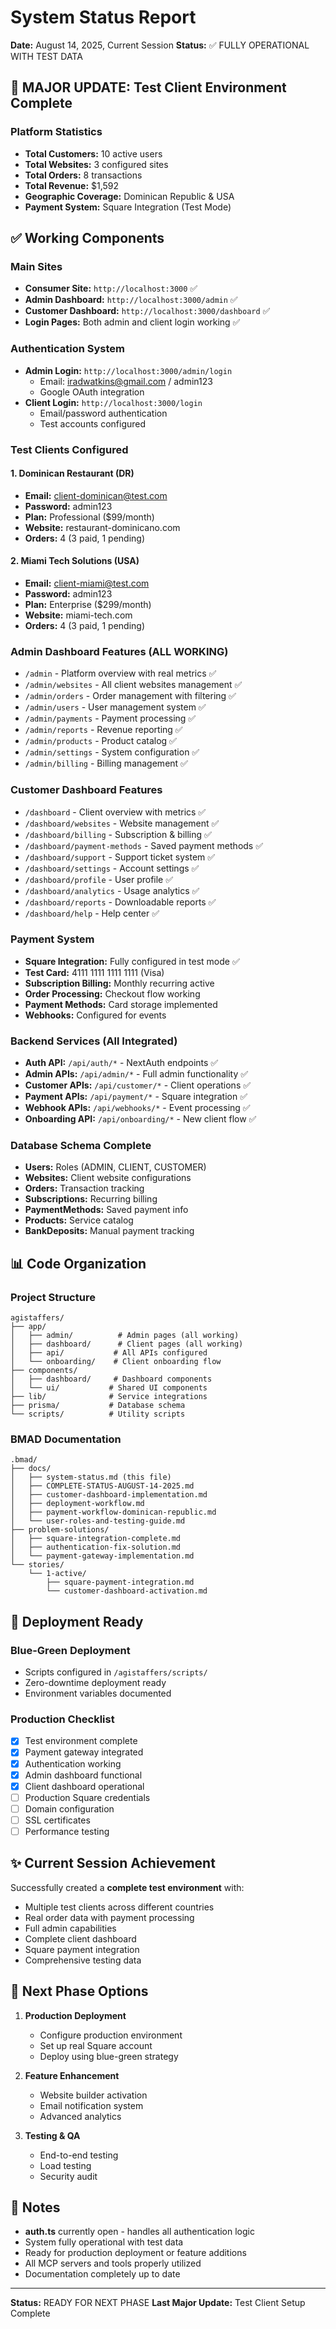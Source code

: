 # System Status Report

**Date:** August 14, 2025, Current Session
**Status:** ✅ FULLY OPERATIONAL WITH TEST DATA

## 🎉 MAJOR UPDATE: Test Client Environment Complete

### Platform Statistics
- **Total Customers:** 10 active users
- **Total Websites:** 3 configured sites
- **Total Orders:** 8 transactions
- **Total Revenue:** $1,592
- **Geographic Coverage:** Dominican Republic & USA
- **Payment System:** Square Integration (Test Mode)

## ✅ Working Components

### Main Sites
- **Consumer Site:** `http://localhost:3000` ✅
- **Admin Dashboard:** `http://localhost:3000/admin` ✅
- **Customer Dashboard:** `http://localhost:3000/dashboard` ✅
- **Login Pages:** Both admin and client login working ✅

### Authentication System
- **Admin Login:** `http://localhost:3000/admin/login`
  - Email: iradwatkins@gmail.com / admin123
  - Google OAuth integration
- **Client Login:** `http://localhost:3000/login`
  - Email/password authentication
  - Test accounts configured

### Test Clients Configured

#### 1. Dominican Restaurant (DR)
- **Email:** client-dominican@test.com
- **Password:** admin123
- **Plan:** Professional ($99/month)
- **Website:** restaurant-dominicano.com
- **Orders:** 4 (3 paid, 1 pending)

#### 2. Miami Tech Solutions (USA)
- **Email:** client-miami@test.com
- **Password:** admin123
- **Plan:** Enterprise ($299/month)
- **Website:** miami-tech.com
- **Orders:** 4 (3 paid, 1 pending)

### Admin Dashboard Features (ALL WORKING)
- `/admin` - Platform overview with real metrics ✅
- `/admin/websites` - All client websites management ✅
- `/admin/orders` - Order management with filtering ✅
- `/admin/users` - User management system ✅
- `/admin/payments` - Payment processing ✅
- `/admin/reports` - Revenue reporting ✅
- `/admin/products` - Product catalog ✅
- `/admin/settings` - System configuration ✅
- `/admin/billing` - Billing management ✅

### Customer Dashboard Features
- `/dashboard` - Client overview with metrics ✅
- `/dashboard/websites` - Website management ✅
- `/dashboard/billing` - Subscription & billing ✅
- `/dashboard/payment-methods` - Saved payment methods ✅
- `/dashboard/support` - Support ticket system ✅
- `/dashboard/settings` - Account settings ✅
- `/dashboard/profile` - User profile ✅
- `/dashboard/analytics` - Usage analytics ✅
- `/dashboard/reports` - Downloadable reports ✅
- `/dashboard/help` - Help center ✅

### Payment System
- **Square Integration:** Fully configured in test mode ✅
- **Test Card:** 4111 1111 1111 1111 (Visa)
- **Subscription Billing:** Monthly recurring active
- **Order Processing:** Checkout flow working
- **Payment Methods:** Card storage implemented
- **Webhooks:** Configured for events

### Backend Services (All Integrated)
- **Auth API:** `/api/auth/*` - NextAuth endpoints ✅
- **Admin APIs:** `/api/admin/*` - Full admin functionality ✅
- **Customer APIs:** `/api/customer/*` - Client operations ✅
- **Payment APIs:** `/api/payment/*` - Square integration ✅
- **Webhook APIs:** `/api/webhooks/*` - Event processing ✅
- **Onboarding API:** `/api/onboarding/*` - New client flow ✅

### Database Schema Complete
- **Users:** Roles (ADMIN, CLIENT, CUSTOMER)
- **Websites:** Client website configurations
- **Orders:** Transaction tracking
- **Subscriptions:** Recurring billing
- **PaymentMethods:** Saved payment info
- **Products:** Service catalog
- **BankDeposits:** Manual payment tracking

## 📊 Code Organization

### Project Structure
```
agistaffers/
├── app/
│   ├── admin/          # Admin pages (all working)
│   ├── dashboard/      # Client pages (all working)
│   ├── api/           # All APIs configured
│   └── onboarding/    # Client onboarding flow
├── components/
│   ├── dashboard/     # Dashboard components
│   └── ui/           # Shared UI components
├── lib/              # Service integrations
├── prisma/           # Database schema
└── scripts/          # Utility scripts
```

### BMAD Documentation
```
.bmad/
├── docs/
│   ├── system-status.md (this file)
│   ├── COMPLETE-STATUS-AUGUST-14-2025.md
│   ├── customer-dashboard-implementation.md
│   ├── deployment-workflow.md
│   ├── payment-workflow-dominican-republic.md
│   └── user-roles-and-testing-guide.md
├── problem-solutions/
│   ├── square-integration-complete.md
│   ├── authentication-fix-solution.md
│   └── payment-gateway-implementation.md
└── stories/
    └── 1-active/
        ├── square-payment-integration.md
        └── customer-dashboard-activation.md
```

## 🚀 Deployment Ready

### Blue-Green Deployment
- Scripts configured in `/agistaffers/scripts/`
- Zero-downtime deployment ready
- Environment variables documented

### Production Checklist
- [x] Test environment complete
- [x] Payment gateway integrated
- [x] Authentication working
- [x] Admin dashboard functional
- [x] Client dashboard operational
- [ ] Production Square credentials
- [ ] Domain configuration
- [ ] SSL certificates
- [ ] Performance testing

## ✨ Current Session Achievement

Successfully created a **complete test environment** with:
- Multiple test clients across different countries
- Real order data with payment processing
- Full admin capabilities
- Complete client dashboard
- Square payment integration
- Comprehensive testing data

## 🔧 Next Phase Options

1. **Production Deployment**
   - Configure production environment
   - Set up real Square account
   - Deploy using blue-green strategy

2. **Feature Enhancement**
   - Website builder activation
   - Email notification system
   - Advanced analytics

3. **Testing & QA**
   - End-to-end testing
   - Load testing
   - Security audit

## 📝 Notes

- **auth.ts** currently open - handles all authentication logic
- System fully operational with test data
- Ready for production deployment or feature additions
- All MCP servers and tools properly utilized
- Documentation completely up to date

---

**Status:** READY FOR NEXT PHASE
**Last Major Update:** Test Client Setup Complete